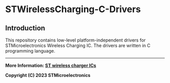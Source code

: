 # STWirelessCharging-C-Drivers


## Introduction
This repository contains low-level platform-independent drivers for STMicroelectronics Wireless Charging IC. The drivers are written in C programming language.


------

**More Information: [ST wireless charger ICs](https://www.st.com/en/power-management/wireless-charger-ics)**

**Copyright (C) 2023 STMicroelectronics**
